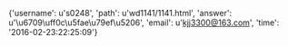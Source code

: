 {'username': u's0248', 'path': u'wd1141/1141.html', 'answer': u'\u6709\uff0c\u5fae\u79ef\u5206', 'email': u'kjj3300@163.com', 'time': '2016-02-23:22:25:09'}